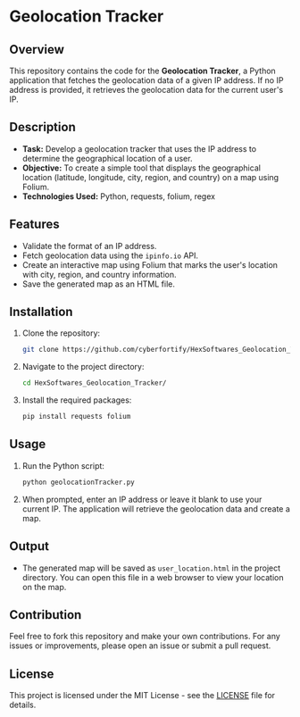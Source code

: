 # Geolocation Tracker

## Overview

This repository contains the code for the **Geolocation Tracker**, a Python application that fetches the geolocation data of a given IP address. If no IP address is provided, it retrieves the geolocation data for the current user's IP.

## Description

- **Task:** Develop a geolocation tracker that uses the IP address to determine the geographical location of a user.
- **Objective:** To create a simple tool that displays the geographical location (latitude, longitude, city, region, and country) on a map using Folium.
- **Technologies Used:** Python, requests, folium, regex

## Features

- Validate the format of an IP address.
- Fetch geolocation data using the `ipinfo.io` API.
- Create an interactive map using Folium that marks the user's location with city, region, and country information.
- Save the generated map as an HTML file.

## Installation

1. Clone the repository:
   ```bash
   git clone https://github.com/cyberfortify/HexSoftwares_Geolocation_Tracker/
   ```
2. Navigate to the project directory:
   ```bash
   cd HexSoftwares_Geolocation_Tracker/
   ```
3. Install the required packages:
   ```bash
   pip install requests folium
   ```

## Usage

1. Run the Python script:
   ```bash
   python geolocationTracker.py
   ```
2. When prompted, enter an IP address or leave it blank to use your current IP. The application will retrieve the geolocation data and create a map.

## Output

- The generated map will be saved as `user_location.html` in the project directory. You can open this file in a web browser to view your location on the map.

## Contribution

Feel free to fork this repository and make your own contributions. For any issues or improvements, please open an issue or submit a pull request.

## License

This project is licensed under the MIT License - see the [LICENSE](LICENSE) file for details.

